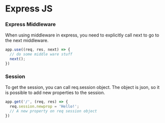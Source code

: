 # Express JS

### Express Middleware

When using middleware in express, you need to explicitly call next to go to the
next middleware.
```javascript
app.use((req, res, next) => {
  // do some middle ware stuff
  next();
})
```

### Session

To get the session, you can call req.session object. The object is json, so
it is possible to add new properties to the session.

```javascript
app.get('/', (req, res) => {
  req.session.newprop = 'Hello!';
  // A new property on req session object
})
```
